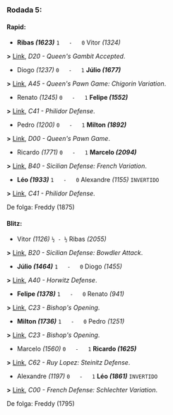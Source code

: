 ### Rodada 5:

#### Rapid:

* **Ribas *(1623)*** `1   -   0`  Vitor *(1324)*

**>** [Link](https://www.lichess.org/uUGYj33X), *D20 - Queen's Gambit Accepted*.
* Diogo *(1237)* `0   -   1` **Júlio *(1677)***

**>** [Link](https://www.lichess.org/tacQGS40), *A45 - Queen's Pawn Game: Chigorin Variation*.
* Renato *(1245)* `0   -   1` **Felipe *(1552)***

**>** [Link](https://www.lichess.org/rxcxV1No), *C41 - Philidor Defense*.
* Pedro *(1200)* `0   -   1` **Milton *(1892)***

**>** [Link](https://www.lichess.org/H4MP7ROS), *D00 - Queen's Pawn Game*.
* Ricardo *(1771)* `0   -   1` **Marcelo *(2094)***

**>** [Link](https://www.lichess.org/T4cMwFqJ), *B40 - Sicilian Defense: French Variation*.
* **Léo *(1933)*** `1   -   0`  Alexandre *(1155)* `INVERTIDO`

**>** [Link](https://www.lichess.org/VxQwOEXu), *C41 - Philidor Defense*.

De folga: Freddy (1875)

#### Blitz:

* Vitor *(1126)* `½ - ½` Ribas *(2055)*

**>** [Link](https://www.lichess.org/jCwtl7kN), *B20 - Sicilian Defense: Bowdler Attack*.
* **Júlio *(1464)*** `1   -   0`  Diogo *(1455)*

**>** [Link](https://www.lichess.org/USQgItX9), *A40 - Horwitz Defense*.
* **Felipe *(1378)*** `1   -   0`  Renato *(941)*

**>** [Link](https://www.lichess.org/XIfFoMyW), *C23 - Bishop's Opening*.
* **Milton *(1736)*** `1   -   0`  Pedro *(1251)*

**>** [Link](https://www.lichess.org/Piatvx1D), *C23 - Bishop's Opening*.
* Marcelo *(1560)* `0   -   1` **Ricardo *(1625)***

**>** [Link](https://www.lichess.org/U1pZa3C0), *C62 - Ruy Lopez: Steinitz Defense*.
* Alexandre *(1197)* `0   -   1` **Léo *(1861)*** `INVERTIDO`

**>** [Link](https://www.lichess.org/Pb9aW9HI), *C00 - French Defense: Schlechter Variation*.

De folga: Freddy (1795)

